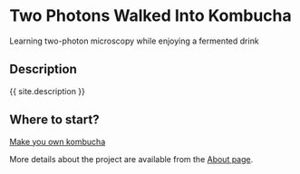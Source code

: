 # Two Photons Walked Into Kombucha
Learning two-photon microscopy while enjoying a fermented drink

## Description
{{ site.description }}

## Where to start?
[Make you own kombucha](kombucha-recipe.md)

More details about the project are available from the [About page](about).